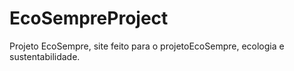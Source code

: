 # EcoSempreProject
Projeto EcoSempre, site feito para o projetoEcoSempre, ecologia e sustentabilidade.
